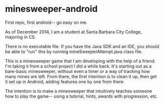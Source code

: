 minesweeper-android
===================

First repo, first android-- go easy on me.

As of December 2014, I am a student at Santa Barbara City College, majoring in CS.

There is no executable file. If you have the Java SDK and an IDE, you should be able to "run" this by running mineSweeperAttempt.java class file.

This is a minesweeper game that I am developing with the help of a friend. 
I'm taking it from a school project I did a while back. It's starting out as a bare-basic minesweeper, without even a timer or a way of tracking how many mines are left. From there, the first intention is to clean it up, then get it set up in Android, adding features one by one from there.

The intention is to make a minesweeper that intuitively teaches someone how to play the game-- using a tutorial, hints, awards with progression, etc.